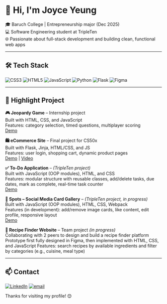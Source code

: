 # 👋 Hi, I'm Joyce Yeung

🎓 Baruch College | Entrepreneurship major (Dec 2025)  
💻 Software Engineering student at TripleTen  
🌐 Passionate about full-stack development and building clean, functional web apps

---

## 🛠️ Tech Stack
![CSS3](https://img.shields.io/badge/css3-%231572B6.svg?style=flat&logo=css3&logoColor=white) ![HTML5](https://img.shields.io/badge/html5-%23E34F26.svg?style=flat&logo=html5&logoColor=white) ![JavaScript](https://img.shields.io/badge/javascript-%23323330.svg?style=flat&logo=javascript&logoColor=%23F7DF1E) ![Python](https://img.shields.io/badge/python-3670A0?style=flat&logo=python&logoColor=ffdd54) ![Flask](https://img.shields.io/badge/flask-%23000.svg?style=flat&logo=flask&logoColor=white) ![Figma](https://img.shields.io/badge/figma-%23F24E1E.svg?style=flat&logo=figma&logoColor=white)

---

## 🚀 Highlight Project
**🎮 Jeopardy Game** – Internship project   
Built with HTML, CSS, and JavaScript  
Features: category selection, timed questions, multiplayer scoring  
[Demo](https://joyce1312.github.io/Jeopardy/)  

**🛍️ eCommerce Site** – Final project for CS50x  
Built with Flask, Jinja, HTML/CSS, and JS  
Features: user login, shopping cart, dynamic product pages  
[Demo](https://e-commerce-hlvh.onrender.com/) | [Video](https://youtu.be/6D7-cFlIxgg)

**✅ To-Do Application** – *(TripleTen project)*  
Built with JavaScript (OOP modules), HTML, and CSS    
Features: modular structure with reusable classes, add/delete tasks, due dates, mark as complete, real-time task counter  
[Demo](https://joyce1312.github.io/se_project_todo-app/) 

**📸 Spots – Social Media Card Gallery** – *(TripleTen project, in progress)*  
Built with JavaScript (OOP modules), HTML, CSS, Webpack  
Features (in development): add/remove image cards, like content, edit profile, responsive layout   
[Demo](https://joyce1312.github.io/se_project_spots/) 

**🥘 Recipe Finder Website** – Team project *(in progress)*  
Collaborating with 2 peers to design and build a recipe finder platform
Prototype first fully designed in Figma, then implemented with HTML, CSS, and JavaScript
Features: search recipes by available ingredients and filter by categories (e.g., cuisine, meal type)

---

## 📫 Contact
[![LinkedIn](https://img.shields.io/badge/LinkedIn-%230077B5.svg?logo=linkedin&logoColor=white)](https://www.linkedin.com/in/joyceyeung-tech/) [![email](https://img.shields.io/badge/Email-D14836?logo=gmail&logoColor=white)](mailto:joyce03184j@gmail.com)



Thanks for visiting my profile! 😊










